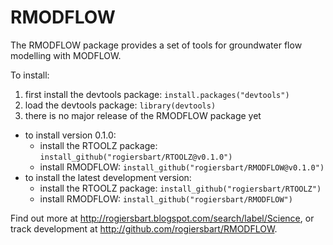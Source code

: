 RMODFLOW
========
The RMODFLOW package provides a set of tools for groundwater flow modelling with MODFLOW.

To install:

1. first install the devtools package: `install.packages("devtools")`
2. load the devtools package: `library(devtools)`
3. there is no major release of the RMODFLOW package yet
  * to install version 0.1.0:
    - install the RTOOLZ package: `install_github("rogiersbart/RTOOLZ@v0.1.0")`
    - install RMODFLOW: `install_github("rogiersbart/RMODFLOW@v0.1.0")`
  * to install the latest development version:
    - install the RTOOLZ package: `install_github("rogiersbart/RTOOLZ")`
    - install RMODFLOW: `install_github("rogiersbart/RMODFLOW")`

Find out more at http://rogiersbart.blogspot.com/search/label/Science, or track development at http://github.com/rogiersbart/RMODFLOW.